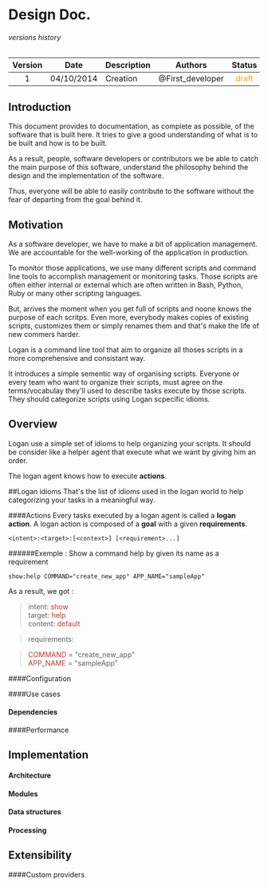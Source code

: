 # Design Doc.



###### versions history 
| Version      | Date			| Description  	| Authors         |Status|
| :---------: | :-------------:| ---------| ----------------|:--:|
| 1            | 04/10/2014    | Creation 		|@First_developer |<span style="color:orange">draft</span>|

<!--| 2            | 04/10/2014    | Creation 		|@First_developer |<span style="color:orange">draft</span>|
-->


## Introduction

This document provides to documentation, as complete as possible, of the software that is built here. It tries to give a good understanding of what is to be built and how is to be built. 

As a result, people, software developers or contributors we be able to catch the main purpose of this software, understand the philosophy behind the design and the implementation of the software. 

Thus, everyone will be able to easily contribute to the software without the fear of departing from the goal behind it.


## Motivation
As a software developer, we have to make a bit of application management. We are accountable for the well-working of the application in production. 

To monitor those applications, we use many different scripts and command line tools to accomplish management  or monitoring tasks. Those scripts are often either internal or external which are often written in Bash, Python, Ruby or many other scripting languages. 

But, arrives the moment when you get full of scripts and noone knows the purpose of each scritps. Even more, everybody makes copies of existing scripts, customizes them or simply renames them and that's make the life of new commers harder.

Logan is a command line tool that aim to organize all thoses scripts in a more comprehensive and consistant way.

It introduces a simple sementic way of organising scripts. Everyone or every team who want to organize their scripts, must agree on the terms/vocabulay they'll used to describe tasks execute by those scripts. They should categorize scripts using Logan scpecific idioms.  

  


## Overview
Logan use a simple set of idioms to help organizing your scripts. It should be consider like a helper agent that execute what we want by giving him an order. 

The logan agent knows how to execute **actions**.

##Logan idioms
That's the list of idioms used in the logan world to help categorizing your tasks in a meaningful way.

####Actions
Every tasks executed by a logan agent is called a **logan action**. A logan action is composed of a **goal** with a given **requirements**.

```
<intent>:<target>:[<context>] [<requirement>...]
``` 

######Exemple : Show a command help by given its name as a requirement
```
show:help COMMAND="create_new_app" APP_NAME="sampleApp"
``` 
As a result, we got : 

>intent: <span style='color:#c0392b'>show</span><br>
target: <span style='color:#c0392b'>help</span><br>
content: <span style='color:#c0392b'>default</span><br>

>requirements: 

> <span style='color:#c0392b'>COMMAND</span> = "create_new_app"<br> 
 <span style='color:#c0392b'>APP_NAME</span> = "sampleApp"

####Configuration


####Use cases

#### Dependencies

####Performance



## Implementation


#### Architecture  


#### Modules


#### Data structures  


#### Processing  

## Extensibility

####Custom providers



